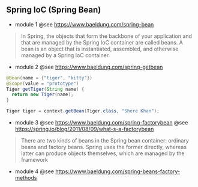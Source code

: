 ## Spring IoC (Spring Bean)

- module 1 @see https://www.baeldung.com/spring-bean
> In Spring, the objects that form the backbone of your application and that are managed by the Spring IoC container are called beans. A bean is an object that is instantiated, assembled, and otherwise managed by a Spring IoC container.

- module 2 @see https://www.baeldung.com/spring-getbean
```java
@Bean(name = {"tiger", "kitty"})
@Scope(value = "prototype")
Tiger getTiger(String name) {
  return new Tiger(name);
}

Tiger tiger = context.getBean(Tiger.class, "Shere Khan");
```

- module 3 @see https://www.baeldung.com/spring-factorybean @see https://spring.io/blog/2011/08/09/what-s-a-factorybean
> There are two kinds of beans in the Spring bean container: ordinary beans and factory beans. Spring uses the former directly, whereas latter can produce objects themselves, which are managed by the framework

- module 4 @see https://www.baeldung.com/spring-beans-factory-methods

